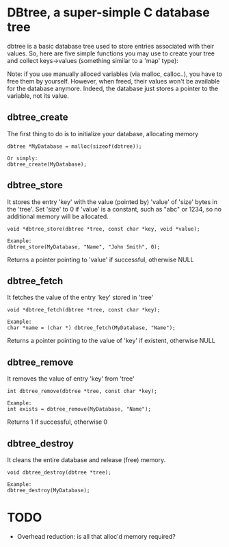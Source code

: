 # DBtree, a super-simple C database tree

dbtree is a basic database tree used to store entries associated with their values.
So, here are five simple functions you may use to create your tree and collect keys->values (something similar to a 'map' type):

Note: if you use manually alloced variables (via malloc, calloc..), you have to free them by yourself. However, when freed, their values won't be available for the database anymore. Indeed, the database just stores a pointer to the variable, not its value.

## dbtree_create

The first thing to do is to initialize your database, allocating memory

    dbtree *MyDatabase = malloc(sizeof(dbtree));

    Or simply:
    dbtree_create(MyDatabase);


## dbtree_store

It stores the entry 'key' with the value (pointed by) 'value' of 'size' bytes in the 'tree'.
Set 'size' to 0 if 'value' is a constant, such as "abc" or 1234, so no additional memory will be allocated.

    void *dbtree_store(dbtree *tree, const char *key, void *value);

    Example:
    dbtree_store(MyDatabase, "Name", "John Smith", 0);

Returns a pointer pointing to 'value' if successful, otherwise NULL


## dbtree_fetch

It fetches the value of the entry 'key' stored in 'tree'

    void *dbtree_fetch(dbtree *tree, const char *key);

    Example:
    char *name = (char *) dbtree_fetch(MyDatabase, "Name");

Returns a pointer pointing to the value of 'key' if existent, otherwise NULL


## dbtree_remove

It removes the value of entry 'key' from 'tree'

    int dbtree_remove(dbtree *tree, const char *key);

    Example:
    int exists = dbtree_remove(MyDatabase, "Name");

Returns 1 if successful, otherwise 0


## dbtree_destroy

It cleans the entire database and release (free) memory.

    void dbtree_destroy(dbtree *tree);

    Example:
    dbtree_destroy(MyDatabase);


# TODO

* Overhead reduction: is all that alloc'd memory required?
